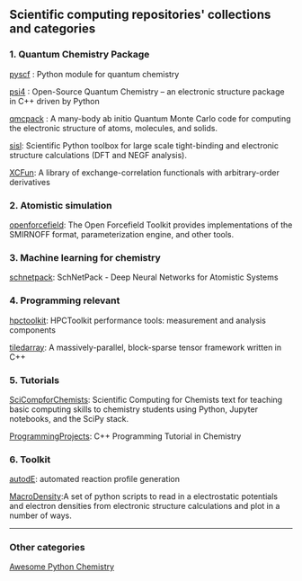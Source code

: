 ## Scientific computing repositories' collections and categories 

### 1. Quantum Chemistry Package

[pyscf](https://github.com/pyscf/pyscf) : Python module for quantum chemistry

[psi4](https://github.com/psi4/psi4) : Open-Source Quantum Chemistry – an electronic structure package in C++ driven by Python

[qmcpack](https://github.com/QMCPACK/qmcpack ) : A many-body ab initio Quantum Monte Carlo code for computing the electronic structure of atoms, molecules, and solids.

[sisl](https://github.com/zerothi/sisl): Scientific Python toolbox for large scale tight-binding and electronic structure calculations (DFT and NEGF analysis).

[XCFun](https://github.com/dftlibs/xcfun): A library of exchange-correlation functionals with arbitrary-order derivatives

### 2. Atomistic simulation

[openforcefield](https://github.com/openforcefield/openforcefield): The Open Forcefield Toolkit provides implementations of the SMIRNOFF format, parameterization engine, and other tools. 

### 3. Machine learning for chemistry

[schnetpack](https://github.com/atomistic-machine-learning/schnetpack): SchNetPack - Deep Neural Networks for Atomistic Systems

### 4. Programming relevant

[hpctoolkit](https://github.com/HPCToolkit/hpctoolkit ): HPCToolkit performance tools: measurement and analysis components

[tiledarray](https://github.com/ValeevGroup/tiledarray): A massively-parallel, block-sparse tensor framework written in C++

### 5. Tutorials 

[SciCompforChemists](https://github.com/weisscharlesj/SciCompforChemists): Scientific Computing for Chemists text for teaching basic computing skills to chemistry students using Python, Jupyter notebooks, and the SciPy stack.

[ProgrammingProjects](https://github.com/CrawfordGroup/ProgrammingProjects): C++ Programming Tutorial in Chemistry

### 6. Toolkit

[autodE](https://github.com/duartegroup/autodE): automated reaction profile generation 

[MacroDensity](https://github.com/WMD-group/MacroDensity):A set of python scripts to read in a electrostatic potentials and electron densities from electronic structure calculations and plot in a number of ways.



----

### Other categories 

[Awesome Python Chemistry](https://github.com/lmmentel/awesome-python-chemistry )

